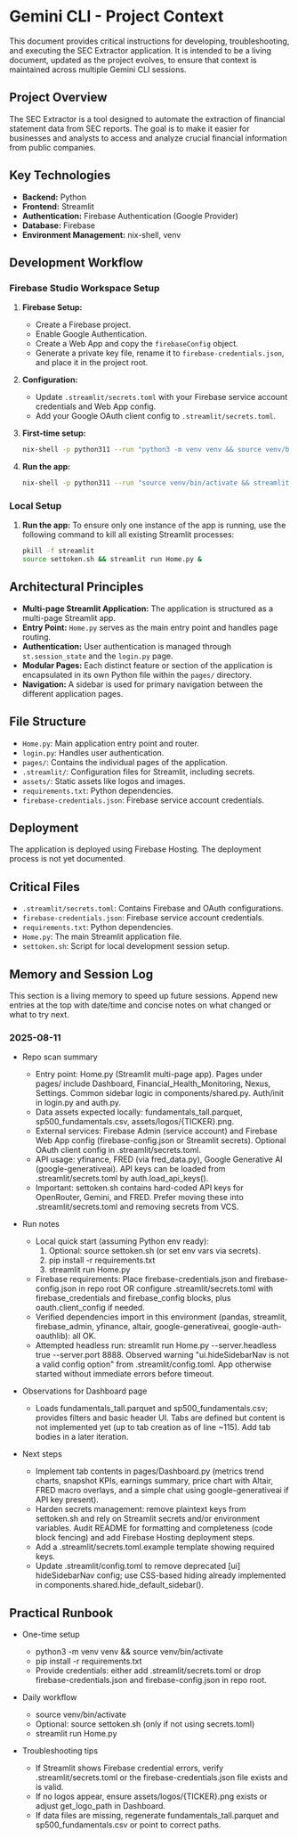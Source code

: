 # Gemini CLI - Project Context

This document provides critical instructions for developing, troubleshooting, and executing the SEC Extractor application. It is intended to be a living document, updated as the project evolves, to ensure that context is maintained across multiple Gemini CLI sessions.

## Project Overview

The SEC Extractor is a tool designed to automate the extraction of financial statement data from SEC reports. The goal is to make it easier for businesses and analysts to access and analyze crucial financial information from public companies.

## Key Technologies

*   **Backend:** Python
*   **Frontend:** Streamlit
*   **Authentication:** Firebase Authentication (Google Provider)
*   **Database:** Firebase
*   **Environment Management:** nix-shell, venv

## Development Workflow

### Firebase Studio Workspace Setup

1.  **Firebase Setup:**
    *   Create a Firebase project.
    *   Enable Google Authentication.
    *   Create a Web App and copy the `firebaseConfig` object.
    *   Generate a private key file, rename it to `firebase-credentials.json`, and place it in the project root.

2.  **Configuration:**
    *   Update `.streamlit/secrets.toml` with your Firebase service account credentials and Web App config.
    *   Add your Google OAuth client config to `.streamlit/secrets.toml`.

3.  **First-time setup:**
    ```bash
    nix-shell -p python311 --run "python3 -m venv venv && source venv/bin/activate && pip install -r requirements.txt"
    ```

4.  **Run the app:**
    ```bash
    nix-shell -p python311 --run "source venv/bin/activate && streamlit run Home.py --server.headless true --server.enableCORS false"
    ```

### Local Setup

1.  **Run the app:**
    To ensure only one instance of the app is running, use the following command to kill all existing Streamlit processes:
    ```bash
    pkill -f streamlit
    source settoken.sh && streamlit run Home.py &
    ```

## Architectural Principles

*   **Multi-page Streamlit Application:** The application is structured as a multi-page Streamlit app.
*   **Entry Point:** `Home.py` serves as the main entry point and handles page routing.
*   **Authentication:** User authentication is managed through `st.session_state` and the `login.py` page.
*   **Modular Pages:** Each distinct feature or section of the application is encapsulated in its own Python file within the `pages/` directory.
*   **Navigation:** A sidebar is used for primary navigation between the different application pages.

## File Structure

*   `Home.py`: Main application entry point and router.
*   `login.py`: Handles user authentication.
*   `pages/`: Contains the individual pages of the application.
*   `.streamlit/`: Configuration files for Streamlit, including secrets.
*   `assets/`: Static assets like logos and images.
*   `requirements.txt`: Python dependencies.
*   `firebase-credentials.json`: Firebase service account credentials.

## Deployment

The application is deployed using Firebase Hosting. The deployment process is not yet documented.


## Critical Files

*   `.streamlit/secrets.toml`: Contains Firebase and OAuth configurations.
*   `firebase-credentials.json`: Firebase service account credentials.
*   `requirements.txt`: Python dependencies.
*   `Home.py`: The main Streamlit application file.
*   `settoken.sh`: Script for local development session setup.

## Memory and Session Log

This section is a living memory to speed up future sessions. Append new entries at the top with date/time and concise notes on what changed or what to try next.

### 2025-08-11

- Repo scan summary
  - Entry point: Home.py (Streamlit multi-page app). Pages under pages/ include Dashboard, Financial_Health_Monitoring, Nexus, Settings. Common sidebar logic in components/shared.py. Auth/init in login.py and auth.py.
  - Data assets expected locally: fundamentals_tall.parquet, sp500_fundamentals.csv, assets/logos/{TICKER}.png.
  - External services: Firebase Admin (service account) and Firebase Web App config (firebase-config.json or Streamlit secrets). Optional OAuth client config in .streamlit/secrets.toml.
  - API usage: yfinance, FRED (via fred_data.py), Google Generative AI (google-generativeai). API keys can be loaded from .streamlit/secrets.toml by auth.load_api_keys().
  - Important: settoken.sh contains hard-coded API keys for OpenRouter, Gemini, and FRED. Prefer moving these into .streamlit/secrets.toml and removing secrets from VCS.

- Run notes
  - Local quick start (assuming Python env ready):
    1) Optional: source settoken.sh (or set env vars via secrets).
    2) pip install -r requirements.txt
    3) streamlit run Home.py
  - Firebase requirements: Place firebase-credentials.json and firebase-config.json in repo root OR configure .streamlit/secrets.toml with firebase_credentials and firebase_config blocks, plus oauth.client_config if needed.
  - Verified dependencies import in this environment (pandas, streamlit, firebase_admin, yfinance, altair, google-generativeai, google-auth-oauthlib): all OK.
  - Attempted headless run: streamlit run Home.py --server.headless true --server.port 8888. Observed warning "ui.hideSidebarNav is not a valid config option" from .streamlit/config.toml. App otherwise started without immediate errors before timeout.

- Observations for Dashboard page
  - Loads fundamentals_tall.parquet and sp500_fundamentals.csv; provides filters and basic header UI. Tabs are defined but content is not implemented yet (up to tab creation as of line ~115). Add tab bodies in a later iteration.

- Next steps
  - Implement tab contents in pages/Dashboard.py (metrics trend charts, snapshot KPIs, earnings summary, price chart with Altair, FRED macro overlays, and a simple chat using google-generativeai if API key present).
  - Harden secrets management: remove plaintext keys from settoken.sh and rely on Streamlit secrets and/or environment variables. Audit README for formatting and completeness (code block fencing) and add Firebase Hosting deployment steps.
  - Add a .streamlit/secrets.toml.example template showing required keys.
  - Update .streamlit/config.toml to remove deprecated [ui] hideSidebarNav config; use CSS-based hiding already implemented in components.shared.hide_default_sidebar().

## Practical Runbook

- One-time setup
  - python3 -m venv venv && source venv/bin/activate
  - pip install -r requirements.txt
  - Provide credentials: either add .streamlit/secrets.toml or drop firebase-credentials.json and firebase-config.json in repo root.

- Daily workflow
  - source venv/bin/activate
  - Optional: source settoken.sh (only if not using secrets.toml)
  - streamlit run Home.py

- Troubleshooting tips
  - If Streamlit shows Firebase credential errors, verify .streamlit/secrets.toml or the firebase-credentials.json file exists and is valid.
  - If no logos appear, ensure assets/logos/{TICKER}.png exists or adjust get_logo_path in Dashboard.
  - If data files are missing, regenerate fundamentals_tall.parquet and sp500_fundamentals.csv or point to correct paths.
